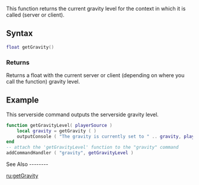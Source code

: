 This function returns the current gravity level for the context in which it is called (server or client).

Syntax
------

``` lua
float getGravity()
```

### Returns

Returns a float with the current server or client (depending on where you call the function) gravity level.

Example
-------

<section name="Server" class="server" show="true">
This serverside command outputs the serverside gravity level.

``` lua
function getGravityLevel( playerSource )
    local gravity = getGravity ( )
    outputConsole ( "The gravity is currently set to " .. gravity, playerSource )
end
-- attach the 'getGravityLevel' function to the "gravity" command
addCommandHandler ( "gravity", getGravityLevel )
```

</section>
See Also
--------

[ru:getGravity](/ru:getGravity.md "wikilink")
